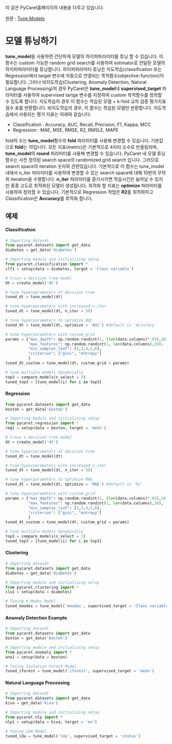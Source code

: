 이 글은 PyCaret홈페이지의 내용을 다루고 있습니다.

원문 : [Tune Models](https://pycaret.org/tune-model/)

# 모델 튜닝하기

**tune\_model**을 사용하면 간단하게 모델의 하이퍼파라미터를 튜닝 할 수 있습니다. 이 함수는 custom 가능한 random grid search를 사용하여 estimator로 전달된 모델의 하이퍼파라미터를 튜닝합니다. 하이퍼파라미터 튜닝은 지도학습(classification 또는 Regression에서 target 변수에 자동으로 연결되는 목적함수(objective-function)이 필요합니다. 그러나 비지도학습(Clustering, Anomaly Detection, Natural Language Processing)의 경우 PyCaret은 **tune\_model**내 **supervised\_target** 파라미터를 사용하여 supervised tartge 변수를 지정하여 custom 목적함수를 정의할 수 있도록 합니다. 지도학습의 경우 이 함수는 학습된 모델 + k-fold 교차 검증 평가지표 점수 표를 반환합니다. 비지도학습의 경우, 이 함수는 학습된 모델만 반환합니다. 지도학습에서 사용되는 평가 지표는 아래와 같습니다.

-   Classification : Accuracy, AUC, Recall, Precision, F1, Kappa, MCC
-   Regression : MAE, MSE, RMSE, R2, RMSLE, MAPE

fold의 수는 **tune\_model**함수의 **fold** 파라미터를 사용해 변경할 수 있습니다. 기본값으로 **fold**는 10입니다. 모든 지표(metric)은 기본적으로 4자리 소수로 반올림되며, **tune\_model**의 **round** 파라미터를 사용해 변경할 수 있습니다. PyCaret 내 모델 튜닝 함수는 사전 정의된 search space의 randomized grid search 입니다. 그러므로 search space의 iteration 숫자와 관련있습니다. 기본적으로 이 함수는 tune\_model내에서 n\_iter 파라미터를 사용하여 변경할 수 있는 search space에 대해 10번의 무작위 iteration을 수행합니다. **n\_iter** 파라미터를 증가시키면 학습시간은 늘어날 수 있지만 종종 고도로 최적화된 모델이 생성됩니다. 최적화 할 지표는 **optimize** 파라미터를 사용하여 정의할 수 있습니다. 기본적으로 Regression 작업은 **R2**를 최적화하고 Classification은 **Accuracy**를 최적화 합니다.

## 예제

#### Classification

```python
# Importing dataset 
from pycaret.datasets import get_data 
diabetes = get_data('diabetes') 

# Importing module and initializing setup 
from pycaret.classification import * 
clf1 = setup(data = diabetes, target = 'Class variable')

# train a decision tree model
dt = create_model('dt')

# tune hyperparameters of decision tree
tuned_dt = tune_model(dt)

# tune hyperparameters with increased n_iter
tuned_dt = tune_model(dt, n_iter = 50)

# tune hyperparameters to optimize AUC
tuned_dt = tune_model(dt, optimize = 'AUC') #default is 'Accuracy'

# tune hyperparameters with custom_grid
params = {"max_depth": np.random.randint(1, (len(data.columns)*.85),20),
          "max_features": np.random.randint(1, len(data.columns),20),
          "min_samples_leaf": [2,3,4,5,6],
          "criterion": ["gini", "entropy"]
          }
tuned_dt_custom = tune_model(dt, custom_grid = params)

# tune multiple models dynamically
top3 = compare_models(n_select = 3)
tuned_top3 = [tune_model(i) for i in top3]
```

#### Regression

```python
from pycaret.datasets import get_data 
boston = get_data('boston') 

# Importing module and initializing setup 
from pycaret.regression import * 
reg1 = setup(data = boston, target = 'medv')

# train a decision tree model
dt = create_model('dt')

# tune hyperparameters of decision tree
tuned_dt = tune_model(dt)

# tune hyperparameters with increased n_iter
tuned_dt = tune_model(dt, n_iter = 50)

# tune hyperparameters to optimize MAE
tuned_dt = tune_model(dt, optimize = 'MAE') #default is 'R2'

# tune hyperparameters with custom_grid
params = {"max_depth": np.random.randint(1, (len(data.columns)*.85),20),
          "max_features": np.random.randint(1, len(data.columns),20),
          "min_samples_leaf": [2,3,4,5,6],
          "criterion": ["gini", "entropy"]
          }
tuned_dt_custom = tune_model(dt, custom_grid = params)

# tune multiple models dynamically
top3 = compare_models(n_select = 3)
tuned_top3 = [tune_model(i) for i in top3]
```

#### Clustering

```python
# Importing dataset
from pycaret.datasets import get_data
diabetes = get_data('diabetes')

# Importing module and initializing setup
from pycaret.clustering import *
clu1 = setup(data = diabetes)

# Tuning K-Modes Model
tuned_kmodes = tune_model('kmodes', supervised_target = 'Class variable')
```

#### Anomaly Detection Example

```python
# Importing dataset
from pycaret.datasets import get_data
boston = get_data('boston')

# Importing module and initializing setup
from pycaret.anomaly import *
ano1 = setup(data = boston)

# Tuning Isolation Forest Model
tuned_iforest = tune_model('iforest', supervised_target = 'medv')
```

#### Natural Language Processing

```python
# Importing dataset
from pycaret.datasets import get_data
kiva = get_data('kiva')

# Importing module and initializing setup
from pycaret.nlp import *
nlp1 = setup(data = kiva, target = 'en')

# Tuning LDA Model
tuned_lda = tune_model('lda', supervised_target = 'status')
```
